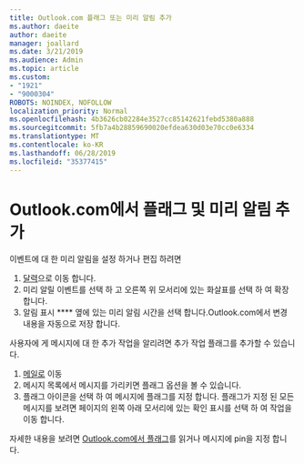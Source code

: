 ```yaml
---
title: Outlook.com 플래그 또는 미리 알림 추가
ms.author: daeite
author: daeite
manager: joallard
ms.date: 3/21/2019
ms.audience: Admin
ms.topic: article
ms.custom:
- "1921"
- "9000304"
ROBOTS: NOINDEX, NOFOLLOW
localization_priority: Normal
ms.openlocfilehash: 4b3626cb02284e3527cc85142621febd5380a888
ms.sourcegitcommit: 5fb7a4b28859690020efdea630d03e70cc0e6334
ms.translationtype: MT
ms.contentlocale: ko-KR
ms.lasthandoff: 06/28/2019
ms.locfileid: "35377415"
---
```

# <a name="adding-flags-and-reminders-in-outlookcom"></a>Outlook.com에서 플래그 및 미리 알림 추가

이벤트에 대 한 미리 알림을 설정 하거나 편집 하려면

1. [달력](https://outlook.live.com/calendar/)으로 이동 합니다.
1. 미리 알릴 이벤트를 선택 하 고 오른쪽 위 모서리에 있는 화살표를 선택 하 여 확장 합니다.
1. 알림 표시 **** 옆에 있는 미리 알림 시간을 선택 합니다.Outlook.com에서 변경 내용을 자동으로 저장 합니다.

사용자에 게 메시지에 대 한 추가 작업을 알리려면 추가 작업 플래그를 추가할 수 있습니다.

1. [메일로](https://outlook.live.com/mail/) 이동
1. 메시지 목록에서 메시지를 가리키면 플래그 옵션을 볼 수 있습니다.
1. 플래그 아이콘을 선택 하 여 메시지에 플래그를 지정 합니다. 플래그가 지정 된 모든 메시지를 보려면 페이지의 왼쪽 아래 모서리에 있는 확인 표시를 선택 하 여 작업을 이동 합니다.
 
자세한 내용을 보려면 [Outlook.com에서 플래그](https://support.office.com/article/8e911e69-30d6-4cc8-8c71-a1163560618a)를 읽거나 메시지에 pin을 지정 합니다.
